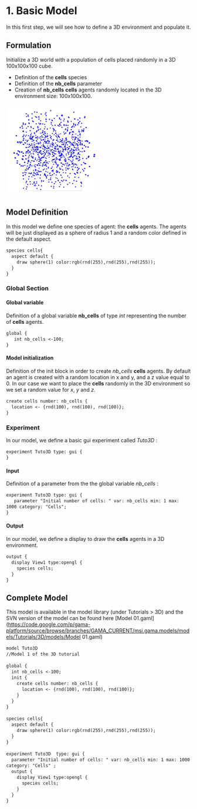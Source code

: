 # 1. Basic Model



In this first step, we will see how to define a 3D environment and populate it.






## Formulation
Initialize a 3D world with a population of cells placed randomly in a 3D 100x100x100 cube.
  * Definition of the **cells** species
  * Definition of the **nb\_cells** parameter
  * Creation of **nb\_cells** **cells** agents randomly located in the 3D environment size: 100x100x100.


![images/3D_model_LQ.png](images/3D_model_LQ.png)





## Model Definition

In this model we define one species of agent: the **cells** agents. The agents will be just displayed as a sphere of radius 1 and a random color defined in the default aspect.

```
species cells{
  aspect default {
    draw sphere(1) color:rgb(rnd(255),rnd(255),rnd(255));
  }
}
```

### Global Section

#### Global variable

Definition of a global variable **nb\_cells** of type _int_ representing the number of **cells** agents.

```
global {
   int nb_cells <-100;
}
```

#### Model initialization

Definition of the init block in order to create _nb\_cells_ **cells** agents. By default an agent is created with a random location in x and y, and a z value equal to 0. In our case we want to place the **cells** randomly in the 3D environment so we set a random value for _x_, _y_ and _z_.

```
create cells number: nb_cells {
  location <- {rnd(100), rnd(100), rnd(100)};
}
```



### Experiment

In our model, we define a basic gui experiment called _Tuto3D_ :
```
experiment Tuto3D type: gui {
}
```

#### Input
Definition of a parameter from the the global variable _nb\_cells_ :
```
experiment Tuto3D type: gui {
   parameter "Initial number of cells: " var: nb_cells min: 1 max: 1000 category: "Cells";	
}
```

#### Output

In our model, we define a display to draw the **cells** agents in a 3D environment.
```
output {
  display View1 type:opengl {
    species cells;
  }
}
```





## Complete Model

This model is available in the model library (under Tutorials > 3D) and the SVN version of the model can be found here [Model 01.gaml](https://code.google.com/p/gama-platform/source/browse/branches/GAMA_CURRENT/msi.gama.models/models/Tutorials/3D/models/Model 01.gaml)

```
model Tuto3D
//Model 1 of the 3D tutorial   

global {
  int nb_cells <-100;	
  init { 
    create cells number: nb_cells { 
      location <- {rnd(100), rnd(100), rnd(100)};       
    } 
  }  
} 
  
species cells{                      
  aspect default {
    draw sphere(1) color:rgb(rnd(255),rnd(255),rnd(255));   
  }
}

experiment Tuto3D  type: gui {
  parameter "Initial number of cells: " var: nb_cells min: 1 max: 1000 category: "Cells" ;	
  output {
    display View1 type:opengl {
      species cells;
    }
  }
}
```